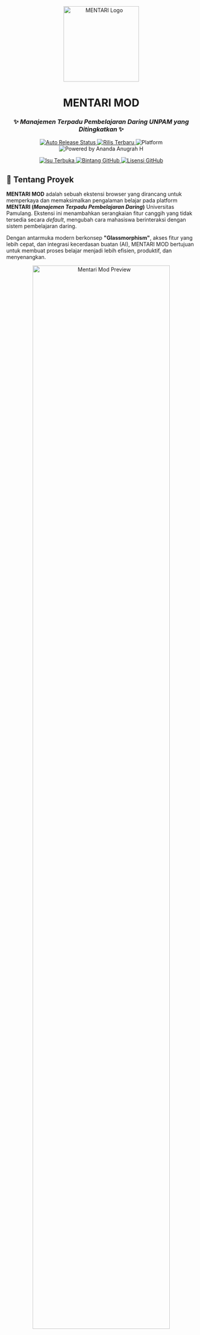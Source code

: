 <div align="center">
  <img src="https://github.com/user-attachments/assets/bc206a62-4b37-4064-a1af-872e7a157463" width="200" alt="MENTARI Logo">

# MENTARI MOD

### ✨ *Manajemen Terpadu Pembelajaran Daring UNPAM yang Ditingkatkan* ✨

<p align="center">
<a href="https://github.com/AnandaAnugrahHandyanto/mentari_unpam-mod/actions/workflows/release.yml">
<img src="https://github.com/AnandaAnugrahHandyanto/mentari_unpam-mod/actions/workflows/release.yml/badge.svg" alt="Auto Release Status">
</a>
<a href="https://github.com/AnandaAnugrahHandyanto/mentari_unpam-mod/releases/latest">
<img src="https://img.shields.io/github/v/release/AnandaAnugrahHandyanto/mentari_unpam-mod?style=flat-square&color=blue" alt="Rilis Terbaru">
</a>
<img src="https://img.shields.io/badge/Platform-Chromium-brightgreen?style=flat-square&logo=google-chrome" alt="Platform">
<img src="https://img.shields.io/badge/Powered%20by-Ananda Anugrah H-blueviolet?style=flat-square" alt="Powered by Ananda Anugrah H">
</p>
<p align="center">
<a href="https://github.com/AnandaAnugrahHandyanto/mentari_unpam-mod/issues">
<img src="https://img.shields.io/github/issues/AnandaAnugrahHandyanto/mentari_unpam-mod?style=flat-square&color=green" alt="Isu Terbuka">
</a>
<a href="https://github.com/AnandaAnugrahHandyanto/mentari_unpam-mod/stargazers">
<img src="https://img.shields.io/github/stars/AnandaAnugrahHandyanto/mentari_unpam-mod?style=flat-square" alt="Bintang GitHub">
</a>
<a href="https://github.com/AnandaAnugrahHandyanto/mentari_unpam-mod/blob/main/LICENSE">
<img src="https://img.shields.io/github/license/AnandaAnugrahHandyanto/mentari_unpam-mod?style=flat-square" alt="Lisensi GitHub">
</a>
</p>
</div>

## 🚀 Tentang Proyek

**MENTARI MOD** adalah sebuah ekstensi browser yang dirancang untuk memperkaya dan memaksimalkan pengalaman belajar pada platform **MENTARI (*Manajemen Terpadu Pembelajaran Daring*)** Universitas Pamulang. Ekstensi ini menambahkan serangkaian fitur canggih yang tidak tersedia secara *default*, mengubah cara mahasiswa berinteraksi dengan sistem pembelajaran daring.

Dengan antarmuka modern berkonsep **"Glassmorphism"**, akses fitur yang lebih cepat, dan integrasi kecerdasan buatan (AI), MENTARI MOD bertujuan untuk membuat proses belajar menjadi lebih efisien, produktif, dan menyenangkan.

<div align="center">
<img src="https://github.com/user-attachments/assets/13180860-d3fd-4a38-8043-9171dc8d4a17" width="85%" alt="Mentari Mod Preview">
</div>

-----

## 💎 Fitur Unggulan

MENTARI MOD hadir dengan berbagai fitur yang dirancang untuk membantu mahasiswa.

### 🧩 **Peningkatan Antarmuka & Produktivitas**

  - **Dashboard Terpusat**: UI modern untuk melihat forum aktif, notifikasi balasan dosen, daftar mahasiswa, dan membuat catatan pribadi untuk setiap mata kuliah.
  - **Manajemen Kelompok**: Bagikan mahasiswa ke dalam kelompok secara acak atau berurutan dengan mudah.
  - **Rekap Presensi**: Lihat ringkasan dan detail persentase kehadiran semua mata kuliah dalam satu tabel interaktif tanpa perlu membuka halaman KHS.
  - **Auto Login**: *Username* dan *password* terisi otomatis di halaman login MENTARI dan MyUNPAM.
  - **Desain Modern**: Tampilan antarmuka yang lebih segar dan elegan dengan efek "Glassmorphism".

### 🤖 **Asisten AI & Otomatisasi**

  - **🤖 Gemini Assistant**: Chatbot AI terintegrasi untuk menjawab pertanyaan, menjelaskan materi, dan menyalin soal dari halaman kuis atau forum.
  - **✅ Bantuan Kuis Otomatis**: Selesaikan kuis secara otomatis dengan jawaban yang dianalisis oleh AI.
  - **📝 Bantuan Forum Diskusi**: Dapatkan rangkuman atau jawaban untuk topik diskusi dosen dan buat pertanyaan relevan dengan sekali klik.
  - **📋 Pengisian Kuesioner Cepat**: Isi kuesioner dosen dan survei KHS secara otomatis dengan berbagai mode pilihan (Setuju, Acak, atau berdasarkan rating).

-----

## 📦 Instalasi

### 📺 **Video Tutorial**

<div align="center">
<a href="[https://youtu.be/4CDs7ZwEq0c](https://youtu.be/4CDs7ZwEq0c)" target="_blank">
<img src="https://img.youtube.com/vi/4CDs7ZwEq0c/0.jpg" width="60%" alt="Tutorial Video">
<p>Klik untuk menonton tutorial instalasi lengkap</p>
</a>
</div>

### **💻 Windows/macOS (Browser Berbasis Chromium)**

> Langkah-langkah ini berlaku untuk Google Chrome, Microsoft Edge, Brave, dll.

1.  Unduh file **`MentariEnhancer_v5.8.zip`** dari [halaman rilis terbaru](https://github.com/AnandaAnugrahHandyanto/mentari_unpam-mod/releases/latest).
2.  Ekstrak file `.zip` tersebut ke sebuah folder.
3.  Buka browser Anda dan navigasi ke `chrome://extensions/`.
4.  Aktifkan **"Mode Pengembang"** (Developer Mode) di pojok kanan atas.
5.  Klik tombol **"Muat yang belum dibuka"** (Load unpacked) dan pilih folder tempat Anda mengekstrak file tadi.
6.  Ekstensi siap digunakan\! ✨

### **📱 Android & iOS (Mises Browser)**

1.  Unduh **Mises Browser** dari App Store atau Play Store.
2.  Buka Mises Browser, unduh file **`MentariEnhancer_v5.8.zip`**.
3.  Ketuk menu (tiga titik) dan pilih **"Extensions"**.
4.  Aktifkan **"Developer Mode"**.
5.  Klik **"+ (from .zip/.crx/.user.js)"** dan pilih file `.zip` yang sudah diunduh.
6.  Refresh halaman MENTARI untuk melihat perubahannya\! ✨

-----

## ❓ FAQ (Tanya Jawab)

<details>
<summary><b>🔒 Apakah ekstensi ini aman digunakan?</b></summary>
<div style="padding: 10px;">
Ya, ekstensi ini aman. Kami tidak mengumpulkan data pribadi. Semua proses berjalan di sisi klien (browser Anda). Permintaan ke API Google Gemini hanya dilakukan saat Anda menggunakan fitur AI dan memerlukan kunci API pribadi Anda, yang disimpan secara terenkripsi di browser Anda.
</div>
</details>

<details>
<summary><b>🔑 Mengapa saya memerlukan Kunci Aktivasi dan Kunci API Gemini?</b></summary>
<div style="padding: 10px;">

  - <b>Kunci Aktivasi</b> diperlukan untuk verifikasi awal dan memastikan penggunaan ekstensi sesuai dengan ketentuan.
  - <b>Kunci API Gemini</b> dari Google AI Studio diperlukan untuk mengaktifkan semua fitur berbasis AI. Kunci ini gratis untuk penggunaan standar. Tutorial untuk mendapatkannya tersedia di dalam ekstensi.
    </div>
    </details>

<details>
<summary><b>🔄 Bagaimana cara memperbarui ekstensi?</b></summary>
<div style="padding: 10px;">
Untuk memperbarui, hapus ekstensi versi lama dari halaman `chrome://extensions/`, lalu unduh dan instal versi terbaru dengan mengikuti langkah-langkah instalasi di atas. Pemberitahuan pembaruan juga akan muncul di dalam dasbor MENTARI MOD.
</div>
</details>

<details>
<summary><b>🐞 Menemukan bug atau punya ide fitur baru?</b></summary>
<div style="padding: 10px;">
Kami sangat menghargai kontribusi Anda! Silakan buat laporan bug atau ajukan permintaan fitur baru melalui halaman <a href="[https://github.com/AnandaAnugrahHandyanto/mentari_unpam-mod/issues](https://github.com/AnandaAnugrahHandyanto/mentari_unpam-mod/issues)"><b>Issues</b></a> di GitHub.
</div>
</details>

-----

## 📄 Lisensi

Proyek ini dilisensikan di bawah **MIT License**. Lihat file [LICENSE](https://www.google.com/search?q=LICENSE) untuk informasi lebih lanjut.

-----

<div align="center">
<p>Dibuat dengan ❤️ untuk seluruh mahasiswa Universitas Pamulang</p>

| **Pengembang Utama** | **Kontributor Backend & Logika** |
| :---: | :---: |
| **Lukman Muludin** | **Ananda Anugrah H** |
| [](https://www.google.com/search?q=%5Bhttps://github.com/Lukman754%5D(https://github.com/Lukman754)) [](https://instagram.com/_.chopin) | [](https://github.com/AnandaAnugrahHandyanto) [](https://t.me/Vynix77) |

<p>© 2025 <a href="[https://instagram.com/_.chopin](https://instagram.com/_.chopin)">Lukman Muludin</a>. All Rights Reserved.</p>
</div>
